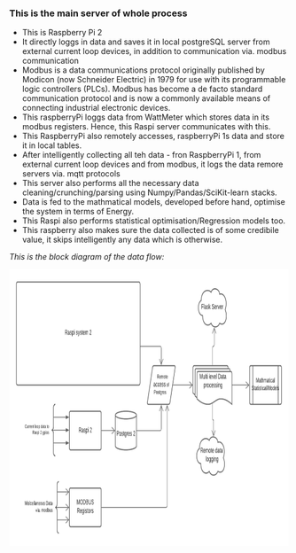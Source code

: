 ### This is the main server of whole process
* This is Raspberry Pi 2
* It directly loggs in data and saves it in local postgreSQL server from external current loop devices, in addition to communication via. modbus communication
* Modbus is a data communications protocol originally published by Modicon (now Schneider Electric) in 1979 for use with its programmable logic controllers (PLCs). Modbus has become a de facto standard communication protocol and is now a commonly available means of connecting industrial electronic devices.
* This raspberryPi loggs data from WattMeter which stores data in its modbus registers. Hence, this Raspi server communicates with this.
* This RaspberryPi also remotely accesses, raspberryPi 1s data and store it in local tables. 
* After intelligently collecting all teh data - fron RaspberryPi 1, from external current loop devices and from modbus, it logs the data remore servers via. mqtt   protocols
* This server also performs all the necessary data cleaning/crunching/parsing using Numpy/Pandas/SciKit-learn stacks.
* Data is fed to the mathmatical models, developed before hand, optimise the system in terms of Energy.
* This Raspi also performs statistical optimisation/Regression models too.
* This raspberry also makes sure the data collected is of some credibile value, it skips intelligently any data which is otherwise.

*This is the block diagram of the data flow:*

<img src="BlockDiagram.png" height="500" width="700"/>

